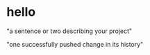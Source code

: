 # hello

"a sentence or two describing your project"

"one successfully pushed change in its history"